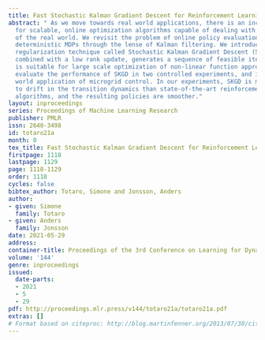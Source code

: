 ```yaml
---
title: Fast Stochastic Kalman Gradient Descent for Reinforcement Learning
abstract: " As we move towards real world applications, there is an increasing need
  for scalable, online optimization algorithms capable of dealing with the non-stationarity
  of the real world. We revisit the problem of online policy evaluation in non-stationary
  deterministic MDPs through the lense of Kalman filtering. We introduce a randomized
  regularization technique called Stochastic Kalman Gradient Descent (SKGD) that,
  combined with a low rank update, generates a sequence of feasible iterates. SKGD
  is suitable for large scale optimization of non-linear function approximators. We
  evaluate the performance of SKGD in two controlled experiments, and in one real
  world application of microgrid control. In our experiments, SKGD is more robust
  to drift in the transition dynamics than state-of-the-art reinforcement learning
  algorithms, and the resulting policies are smoother."
layout: inproceedings
series: Proceedings of Machine Learning Research
publisher: PMLR
issn: 2640-3498
id: totaro21a
month: 0
tex_title: Fast Stochastic Kalman Gradient Descent for Reinforcement Learning
firstpage: 1118
lastpage: 1129
page: 1118-1129
order: 1118
cycles: false
bibtex_author: Totaro, Simone and Jonsson, Anders
author:
- given: Simone
  family: Totaro
- given: Anders
  family: Jonsson
date: 2021-05-29
address:
container-title: Proceedings of the 3rd Conference on Learning for Dynamics and Control
volume: '144'
genre: inproceedings
issued:
  date-parts:
  - 2021
  - 5
  - 29
pdf: http://proceedings.mlr.press/v144/totaro21a/totaro21a.pdf
extras: []
# Format based on citeproc: http://blog.martinfenner.org/2013/07/30/citeproc-yaml-for-bibliographies/
---
```

